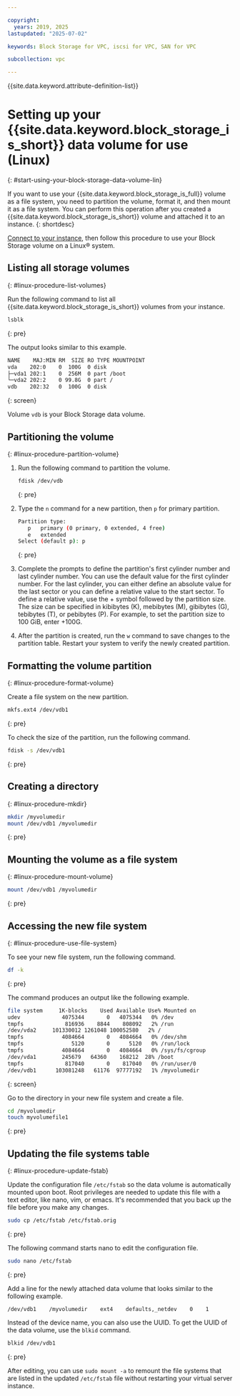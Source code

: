 ```yaml
---

copyright:
  years: 2019, 2025
lastupdated: "2025-07-02"

keywords: Block Storage for VPC, iscsi for VPC, SAN for VPC

subcollection: vpc

---
```


{{site.data.keyword.attribute-definition-list}}


# Setting up your {{site.data.keyword.block_storage_is_short}} data volume for use (Linux)
{: #start-using-your-block-storage-data-volume-lin}

If you want to use your {{site.data.keyword.block_storage_is_full}} volume as a file system, you need to partition the volume, format it, and then mount it as a file system. You can perform this operation after you created a {{site.data.keyword.block_storage_is_short}} volume and attached it to an instance.
{: shortdesc}

[Connect to your instance](/docs/vpc?topic=vpc-vsi_is_connecting_linux), then follow this procedure to use your Block Storage volume on a Linux&reg; system.

## Listing all storage volumes
{: #linux-procedure-list-volumes}

Run the following command to list all {{site.data.keyword.block_storage_is_short}} volumes from your instance.

```sh
lsblk
```
{: pre}

The output looks similar to this example.

```sh
NAME    MAJ:MIN RM  SIZE RO TYPE MOUNTPOINT
vda    202:0    0  100G  0 disk
├─vda1 202:1    0  256M  0 part /boot
└─vda2 202:2    0 99.8G  0 part /
vdb    202:32   0  100G  0 disk
```
{: screen}

Volume `vdb` is your Block Storage data volume.

## Partitioning the volume
{: #linux-procedure-partition-volume}

1. Run the following command to partition the volume.

   ```sh
   fdisk /dev/vdb
   ```
   {: pre}

2. Type the `n` command for a new partition, then `p` for primary partition.

   ```sh
   Partition type:
      p   primary (0 primary, 0 extended, 4 free)
      e   extended
   Select (default p): p
   ```
   {: pre}

3. Complete the prompts to define the partition's first cylinder number and last cylinder number. You can use the default value for the first cylinder number. For the last cylinder, you can either define an absolute value for the last sector or you can define a relative value to the start sector. To define a relative value, use the + symbol followed by the partition size. The size can be specified in kibibytes (K), mebibytes (M), gibibytes (G), tebibytes (T), or pebibytes (P). For example, to set the partition size to 100 GiB, enter +100G.

4. After the partition is created, run the `w` command to save changes to the partition table. Restart your system to verify the newly created partition.

## Formatting the volume partition
{: #linux-procedure-format-volume}

Create a file system on the new partition.

```sh
mkfs.ext4 /dev/vdb1
```
{: pre}

To check the size of the partition, run the following command.

```sh
fdisk -s /dev/vdb1
```
{: pre}

## Creating a directory
{: #linux-procedure-mkdir}

```sh
mkdir /myvolumedir
mount /dev/vdb1 /myvolumedir
```
{: pre}

## Mounting the volume as a file system
{: #linux-procedure-mount-volume}

```sh
mount /dev/vdb1 /myvolumedir
```
{: pre}

## Accessing the new file system
{: #linux-procedure-use-file-system}

To see your new file system, run the following command.

```sh
df -k
```
{: pre}

The command produces an output like the following example.

```sh
file system     1K-blocks    Used Available Use% Mounted on
udev             4075344       0   4075344   0% /dev
tmpfs             816936    8844    808092   2% /run
/dev/vda2     101330012 1261048 100052580   2% /
tmpfs            4084664       0   4084664   0% /dev/shm
tmpfs               5120       0      5120   0% /run/lock
tmpfs            4084664       0   4084664   0% /sys/fs/cgroup
/dev/vda1        245679   64360    168212  28% /boot
tmpfs             817040       0    817040   0% /run/user/0
/dev/vdb1      103081248   61176  97777192   1% /myvolumedir
```
{: screen}

Go to the directory in your new file system and create a file.

```sh
cd /myvolumedir
touch myvolumefile1
```
{: pre}

## Updating the file systems table
{: #linux-procedure-update-fstab}

Update the configuration file `/etc/fstab` so the data volume is automatically mounted upon boot. Root privileges are needed to update this file with a text editor, like nano, vim, or emacs. It's recommended that you back up the file before you make any changes.

```sh
sudo cp /etc/fstab /etc/fstab.orig
```
{: pre}

The following command starts nano to edit the configuration file.

```sh
sudo nano /etc/fstab
```
{: pre}

Add a line for the newly attached data volume that looks similar to the following example.
```text
/dev/vdb1    /myvolumedir    ext4    defaults,_netdev    0    1
```

Instead of the device name, you can also use the UUID. To get the UUID of the data volume, use the `blkid` command.

```sh
blkid /dev/vdb1
```
{: pre}

After editing, you can use `sudo mount -a` to remount the file systems that are listed in the updated `/etc/fstab` file without restarting your virtual server instance.

